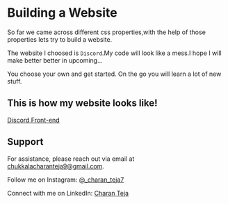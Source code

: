 # Building a Website

So far we came across different css properties,with the help of those properties lets try to build a website.

The website I choosed is `Discord`.My code will look like a mess.I hope I will make better better in upcoming...

You choose your own and get started.
On the go you will learn a lot of new stuff.
## This is how my website looks like!

[Discord Front-end](assets\lets_build_website.mp4)

## Support

For assistance, please reach out via email at chukkalacharanteja9@gmail.com.

Follow me on Instagram: [@_charan_teja7](https://www.instagram.com/_charan_teja7/)

Connect with me on LinkedIn: [Charan Teja](https://www.linkedin.com/in/charanteja177/)
